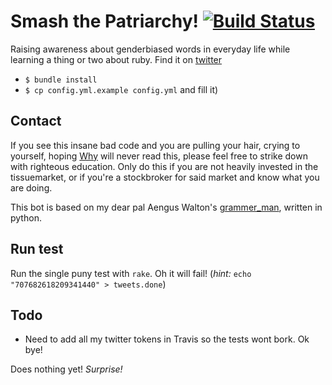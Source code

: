 # Smash the Patriarchy! [![Build Status](https://travis-ci.org/guytenaerefe/smashthepatriarchy.svg?branch=master)](https://travis-ci.org/guytenaerefe/smashthepatriarchy)

Raising awareness about genderbiased words in everyday life while learning a thing or two about ruby. Find it on [twitter](https://twitter.com/don_quibot)

* `$ bundle install`
* `$ cp config.yml.example config.yml` and fill it)

## Contact
If you see this insane bad code and you are pulling your hair, crying to yourself, hoping [Why](https://en.wikipedia.org/wiki/Why_the_lucky_stiff) will never read this, please
feel free to strike down with righteous education. Only do this if you are not heavily invested in the tissuemarket, or
if you're a stockbroker for said market and know what you are doing.

This bot is based on my dear pal Aengus Walton's [grammer_man](https://github.com/kopf/grammer_man), written in python. 

## Run test
Run the single puny test with `rake`. Oh it will fail! (_hint:_ `echo "707682618209341440" > tweets.done`)

## Todo
* Need to add all my twitter tokens in Travis so the tests wont bork. Ok bye!

Does nothing yet! _Surprise!_
